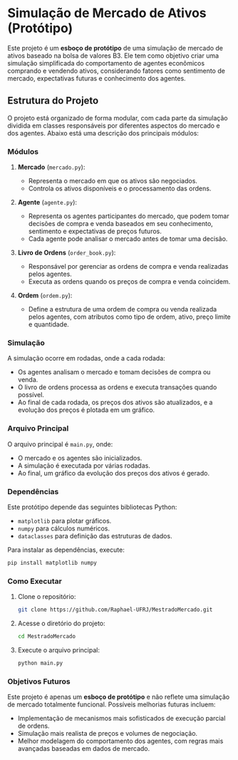 # Simulação de Mercado de Ativos (Protótipo)

Este projeto é um **esboço de protótipo** de uma simulação de mercado de ativos baseado na bolsa de valores B3. Ele tem como objetivo criar uma simulação simplificada do comportamento de agentes econômicos comprando e vendendo ativos, considerando fatores como sentimento de mercado, expectativas futuras e conhecimento dos agentes.

## Estrutura do Projeto

O projeto está organizado de forma modular, com cada parte da simulação dividida em classes responsáveis por diferentes aspectos do mercado e dos agentes. Abaixo está uma descrição dos principais módulos:

### Módulos

1. **Mercado** (`mercado.py`):
   - Representa o mercado em que os ativos são negociados.
   - Controla os ativos disponíveis e o processamento das ordens.

2. **Agente** (`agente.py`):
   - Representa os agentes participantes do mercado, que podem tomar decisões de compra e venda baseados em seu conhecimento, sentimento e expectativas de preços futuros.
   - Cada agente pode analisar o mercado antes de tomar uma decisão.

3. **Livro de Ordens** (`order_book.py`):
   - Responsável por gerenciar as ordens de compra e venda realizadas pelos agentes.
   - Executa as ordens quando os preços de compra e venda coincidem.

4. **Ordem** (`ordem.py`):
   - Define a estrutura de uma ordem de compra ou venda realizada pelos agentes, com atributos como tipo de ordem, ativo, preço limite e quantidade.

### Simulação

A simulação ocorre em rodadas, onde a cada rodada:

- Os agentes analisam o mercado e tomam decisões de compra ou venda.
- O livro de ordens processa as ordens e executa transações quando possível.
- Ao final de cada rodada, os preços dos ativos são atualizados, e a evolução dos preços é plotada em um gráfico.

### Arquivo Principal

O arquivo principal é `main.py`, onde:

- O mercado e os agentes são inicializados.
- A simulação é executada por várias rodadas.
- Ao final, um gráfico da evolução dos preços dos ativos é gerado.

### Dependências

Este protótipo depende das seguintes bibliotecas Python:

- `matplotlib` para plotar gráficos.
- `numpy` para cálculos numéricos.
- `dataclasses` para definição das estruturas de dados.

Para instalar as dependências, execute:

```bash
pip install matplotlib numpy
```

### Como Executar

1. Clone o repositório:

   ```bash
   git clone https://github.com/Raphael-UFRJ/MestradoMercado.git
   ```

2. Acesse o diretório do projeto:

   ```bash
   cd MestradoMercado
   ```

3. Execute o arquivo principal:

   ```bash
   python main.py
   ```

### Objetivos Futuros

Este projeto é apenas um **esboço de protótipo** e não reflete uma simulação de mercado totalmente funcional. Possíveis melhorias futuras incluem:

- Implementação de mecanismos mais sofisticados de execução parcial de ordens.
- Simulação mais realista de preços e volumes de negociação.
- Melhor modelagem do comportamento dos agentes, com regras mais avançadas baseadas em dados de mercado.
